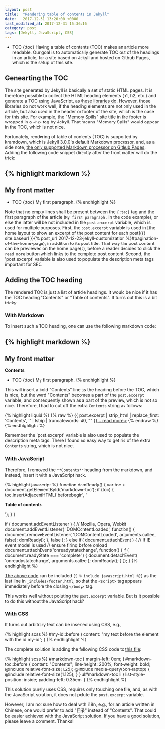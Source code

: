 ```yaml
---
layout: post
title:  "Rendering table of contents in Jekyll"
date:   2017-12-31 13:20:00 +0000
last_modified_at: 2017-12-31 15:36:16
category: post
tags: [Jekyll, JavaScript, CSS]
---
```


* TOC
{:toc}
Having a table of contents (TOC) makes an article more readable. Our goal is to
automatically generate TOC out of the headings in an article, for a site based
on Jekyll and hosted on Github Pages, which is the setup of this site.

## Genearting the TOC

The site generated by Jekyll is basically a set of static HTML pages. It is
therefore possible to collect the HTML heading elements (h1, h2, etc.) and
generate a TOC using JavaScript, as [these libraries
do](https://github.com/gajus/contents#table-of-contents-toc-generator-similar-libraries).
However, those libraries do not work well, if the heading elements are not only
used in the article, but also used in the header or footer of the site, which
is the case for this site.  For example, the "Memory Spills" site title in the
footer is wrapped in a `<h2>` tag by Jekyll.  That means "Memory Spills" would
appear in the TOC, which is not nice.

Fortunately, rendering of table of contents (TOC) is supported by kramdown,
which is Jekyll 3.0.0's default Markdown processor, and, as a side note, [the
only supported Markdown processor on Github
Pages](https://help.github.com/articles/updating-your-markdown-processor-to-kramdown/).
Adding the following code snippet directly after the front matter will do the
trick:

{% highlight markdown %}
---
My front matter
---

* TOC
{:toc}
My first paragraph.
{% endhighlight %}

Note that no empty lines shall be present between the `{:toc}` tag and the
first paragraph of the article (`My first paragraph.` in the code example), or
else the latter will be not included in the `post.excerpt` variable, which is
used for multiple purposes. First, the `post.excerpt` variable is used in [the
home layout to show an excerpt of the post content for each post]({{
site.baseurl }}{% post_url 2017-12-23-jekyll-customization
%}#pagination-of-the-home-page), in addition to its post title. That way the
post content can be previewed on the home page(s), before a reader decides to
click the `read more` button which links to the complete post content. Second,
the 'post.excerpt' variable is also used to populate the description meta
tags important for SEO. 

## Adding the TOC heading

The rendered TOC is just a list of article headings. It would be nice if it has
the TOC heading "Contents" or "Table of contents".  It turns out this is a bit
tricky.

### With Markdown

To insert such a TOC heading, one can use the following markdown code:

{% highlight markdown %}
---
My front matter
---

**Contents**
* TOC
{:toc}
My first paragraph.
{% endhighlight %}

This will insert a bold "Contents" line as the heading before the TOC, which is
nice, but the word "Contents" becomes a part of the `post.excerpt` variable,
and consequently shown as a part of the preview, which is not so nice.
Therefore, I had to cut off the extra `Contents` string as follows:

{% highlight liquid %}
{% raw %}
{{ post.excerpt | strip_html | replace_first: 'Contents', '' | lstrip | truncatewords: 40, "" }}<a href="{{ post.url | relative_url }}">&hellip; read more &raquo;</a>
{% endraw %}
{% endhighlight %}

Remember the 'post.excerpt' variable is also used to populate the description
meta tags. There I found no easy way to get rid of the extra `Contents` string,
which is not nice.

### With JavaScript

Therefore, I removed the `**Contents**` heading from the
markdown, and instead, insert it with a JavaScript hack.

{% highlight javascript %}
function domReady() {
    var toc = document.getElementById('markdown-toc');
    if (toc) {
        toc.insertAdjacentHTML('beforebegin', '<p><strong>Table of contents</strong></p>');
    }
}

if ( document.addEventListener ) { // Mozilla, Opera, Webkit
    document.addEventListener( 'DOMContentLoaded', function() {
        document.removeEventListener( 'DOMContentLoaded', arguments.callee, false);
        domReady();
    }, false );
} else if ( document.attachEvent ) { // If IE event model is used
    // ensure firing before onload
    document.attachEvent('onreadystatechange', function() {
        if ( document.readyState === 'complete' ) {
            document.detachEvent( 'onreadystatechange', arguments.callee );
            domReady();
        }
    });
}
{% endhighlight %}

[The above
code](https://github.com/ouyi/ouyi.github.io/blob/master/_includes/javascript.html)
can be included (`{ % include javascript.html %}`) as the last line in
`_includes/footer.html`, so that the `<script>` tag appears immediately before
the closing `</body>` tag.

This works well without poluting the `post.excerpt` variable. But is it
possible to do this without the JavaScript hack?

### With CSS

It turns out arbitrary text can be inserted using CSS, e.g., 

{% highlight scss %}
#my-id::before {
  content: "my text before the element with the id my-id";
}
{% endhighlight %}

The complete solution is adding the following CSS code to [this file](https://github.com/ouyi/ouyi.github.io/blob/master/_sass/custom.scss):

{% highlight scss %}
#markdown-toc {
  margin-left: 0em;
}
#markdown-toc::before {
  content: "Contents";
  line-height: 200%;
  font-weight: bold;
  @include relative-font-size(1.25);
  @include media-query($on-laptop) {
    @include relative-font-size(1.125);
  }
}
ul#markdown-toc li {
  list-style-position: inside;
  padding-left: 0.35em;
}
{% endhighlight %}

This solution purely uses CSS, requires only touching one file, and, as with
the JavaScript solution, it does not polute the `post.excerpt` variable.

However, I am not sure how to deal with i18n, e.g., for an article written in
Chinese, one would prefer to add "目录" instead of "Contents". That could be
easier achieved with the JavaScript solution. If you have a good solution,
please leave a comment. Thanks!
